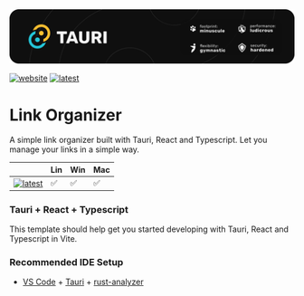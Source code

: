 <img src="src/assets/splash.png" alt="Tauri" />

[![website](https://img.shields.io/badge/website-tauri.app-purple.svg)](https://tauri.app) [![latest](https://img.shields.io/badge/latest-release-green)](https://github.com/denisov93/tauri-organizer/releases/latest)
# Link Organizer

A simple link organizer built with Tauri, React and Typescript.
Let you manage your links in a simple way.

|| Lin | Win | Mac |
|-| -| - | - |
|[![latest](https://img.shields.io/badge/latest-release-green)](https://github.com/denisov93/tauri-organizer/releases/latest)| ✅ | ✅ | ✅ |



### Tauri + React + Typescript

This template should help get you started developing with Tauri, React and Typescript in Vite.

### Recommended IDE Setup

- [VS Code](https://code.visualstudio.com/) + [Tauri](https://marketplace.visualstudio.com/items?itemName=tauri-apps.tauri-vscode) + [rust-analyzer](https://marketplace.visualstudio.com/items?itemName=rust-lang.rust-analyzer)
